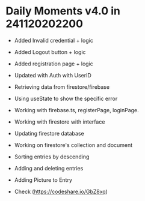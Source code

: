 # Daily Moments v4.0 in 241120202200

- Added Invalid credential + logic
- Added Logout button + logic
- Added registration page + logic
- Updated with Auth with UserID
- Retrieving data from firestore/firebase
- Using useState to show the specific error
- Working with firebase.ts, registerPage, loginPage.
- Working with firestore with interface
- Updating firestore database
- Working on firestore's collection and document
- Sorting entries by descending
- Adding and deleting entries
- Adding Picture to Entry

- Check (https://codeshare.io/GbZ8xq)

